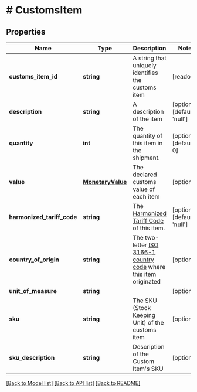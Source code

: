 # # CustomsItem

## Properties

Name | Type | Description | Notes
------------ | ------------- | ------------- | -------------
**customs_item_id** | **string** | A string that uniquely identifies the customs item | [readonly]
**description** | **string** | A description of the item | [optional] [default to 'null']
**quantity** | **int** | The quantity of this item in the shipment. | [optional] [default to 0]
**value** | [**MonetaryValue**](MonetaryValue.md) | The declared customs value of each item | [optional]
**harmonized_tariff_code** | **string** | The [Harmonized Tariff Code](https://en.wikipedia.org/wiki/Harmonized_System) of this item. | [optional] [default to 'null']
**country_of_origin** | **string** | The two-letter [ISO 3166-1 country code](https://en.wikipedia.org/wiki/ISO_3166-1) where this item originated | [optional]
**unit_of_measure** | **string** |  | [optional]
**sku** | **string** | The SKU (Stock Keeping Unit) of the customs item | [optional]
**sku_description** | **string** | Description of the Custom Item&#39;s SKU | [optional]

[[Back to Model list]](../../README.md#models) [[Back to API list]](../../README.md#endpoints) [[Back to README]](../../README.md)
